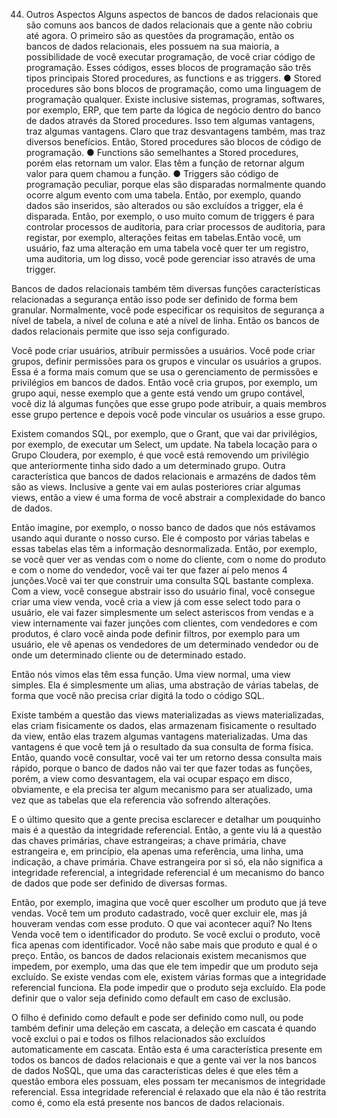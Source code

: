 44. Outros Aspectos
Alguns aspectos de bancos de dados relacionais que são comuns aos bancos de dados relacionais que a gente não cobriu até agora.
O primeiro são as questões da programação, então os bancos de dados relacionais, eles possuem na sua maioria, a possibilidade de você executar programação, de você criar código de programação. Esses códigos, esses blocos de programação são três tipos principais Stored procedures, as functions e as triggers.
●	Stored procedures são bons blocos de programação, como uma linguagem de programação qualquer. Existe inclusive sistemas, programas, softwares, por exemplo, ERP, que tem parte da lógica de negócio dentro do banco de dados através da Stored procedures. Isso tem algumas vantagens, traz algumas vantagens. Claro que traz desvantagens também, mas traz diversos benefícios. Então, Stored procedures são blocos de código de programação.
●	Functions são semelhantes a Stored procedures, porém elas retornam um valor. Elas têm a função de retornar algum valor para quem chamou a função.
●	Triggers são código de programação peculiar, porque elas são disparadas normalmente quando ocorre algum evento com uma tabela. Então, por exemplo, quando dados são inseridos, são alterados ou são excluídos a trigger, ela é disparada. Então, por exemplo, o uso muito comum de triggers é para controlar processos de auditoria, para criar processos de auditoria, para registar, por exemplo, alterações feitas em tabelas.Então você, um usuário, faz uma alteração em uma tabela você quer ter um registro, uma auditoria, um log disso, você pode gerenciar isso através de uma trigger.

Bancos de dados relacionais também têm diversas funções características relacionadas a segurança então isso pode ser definido de forma bem granular. Normalmente, você pode especificar os requisitos de segurança a nível de tabela, a nível de coluna e até a nível de linha. Então os bancos de dados relacionais permite que isso seja configurado.

Você pode criar usuários, atribuir permissões a usuários. Você pode criar grupos, definir permissões para os grupos e vincular os usuários a grupos. Essa é a forma mais comum que se usa o gerenciamento de permissões e privilégios em bancos de dados. Então você cria grupos, por exemplo, um grupo aqui, nesse exemplo que a gente está vendo um grupo contável, você diz lá algumas funções que esse grupo pode atribuir, a quais membros esse grupo pertence e depois você pode vincular os usuários a esse grupo.

Existem comandos SQL, por exemplo, que o Grant, que vai dar privilégios, por exemplo, de executar um Select, um update. Na tabela locação para o Grupo Cloudera, por exemplo, é que você está removendo um privilégio que anteriormente tinha sido dado a um determinado grupo. Outra característica que bancos de dados relacionais e armazéns de dados têm são as views. Inclusive a gente vai em aulas posteriores criar algumas views, então a view é uma forma de você abstrair a complexidade do banco de dados.

Então imagine, por exemplo, o nosso banco de dados que nós estávamos usando aqui durante o nosso curso. Ele é composto por várias tabelas e essas tabelas elas têm a informação desnormalizada.
Então, por exemplo, se você quer ver as vendas com o nome do cliente, com o nome do produto e com o nome do vendedor, você vai ter que fazer aí pelo menos 4 junções.Você vai ter que construir uma consulta SQL bastante complexa.
Com a view, você consegue abstrair isso do usuário final, você consegue criar uma view venda, você cria a view já com esse select todo para o usuário, ele vai fazer simplesmente um select asteriscos from vendas e a view internamente vai fazer junções com clientes, com vendedores e com produtos, é claro você ainda pode definir filtros, por exemplo para um usuário, ele vê apenas os vendedores de um determinado vendedor ou de onde um determinado cliente ou de determinado estado.

Então nós vimos elas têm essa função. Uma view normal, uma view simples. Ela é simplesmente um alias, uma abstração de várias tabelas, de forma que você não precisa criar digitá la todo o código SQL. 

Existe também a questão das views materializadas as views materializadas, elas criam fisicamente os dados, elas armazenam fisicamente o resultado da view, então elas trazem algumas vantagens materializadas. Uma das vantagens é que você tem já o resultado da sua consulta de forma física. Então, quando você consultar, você vai ter um retorno dessa consulta mais rápido, porque o banco de dados não vai ter que fazer todas as funções, porém, a view como desvantagem, ela vai ocupar espaço em disco, obviamente, e ela precisa ter algum mecanismo para ser atualizado, uma vez que as tabelas que ela referencia vão sofrendo alterações.

E o último quesito que a gente precisa esclarecer e detalhar um pouquinho mais é a questão da integridade referencial. Então, a gente viu lá a questão das chaves primárias, chave estrangeiras;  a chave primária, chave estrangeira e, em princípio, ela apenas uma referência, uma linha, uma indicação, a chave primária.
Chave estrangeira por si só, ela não significa a integridade referencial, a integridade referencial é um mecanismo do banco de dados que pode ser definido de diversas formas.

Então, por exemplo, imagina que você quer escolher um produto que já teve vendas. Você tem um produto cadastrado, você quer excluir ele, mas já houveram vendas com esse produto. 
O que vai acontecer aqui? No Itens Venda você tem o identificador do produto. Se você exclui o produto, você fica apenas com identificador. Você não sabe mais que produto e qual é o preço. Então, os bancos de dados relacionais existem mecanismos que impedem, por exemplo, uma das que ele tem impedir que um produto seja excluído.
Se existe vendas com ele, existem várias formas que a integridade referencial funciona. Ela pode impedir que o produto seja excluído. Ela pode definir que o valor seja definido como default em caso de exclusão.

O filho é definido como default e pode ser definido como null, ou pode também definir uma deleção em cascata, a deleção em cascata é quando você exclui o pai e todos os filhos relacionados são excluídos automaticamente em cascata. Então esta é uma característica presente em todos os bancos de dados relacionais e que a gente vai ver la nos bancos de dados NoSQL, que uma das características deles é que eles têm a questão embora eles possuam, eles possam ter mecanismos de integridade referencial. Essa integridade referencial é relaxado que ela não é tão restrita como é, como ela está presente nos bancos de dados relacionais.